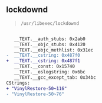 ## lockdownd

> `/usr/libexec/lockdownd`

```diff

   __TEXT.__auth_stubs: 0x2ab0
   __TEXT.__objc_stubs: 0x4120
   __TEXT.__objc_methlist: 0x31ec
-  __TEXT.__cstring: 0x487f0
+  __TEXT.__cstring: 0x487f1
   __TEXT.__const: 0x15740
   __TEXT.__oslogstring: 0x6bc
   __TEXT.__gcc_except_tab: 0x34bc
CStrings:
+ "VinylRestore-50~116"
- "VinylRestore-50~76"

```
